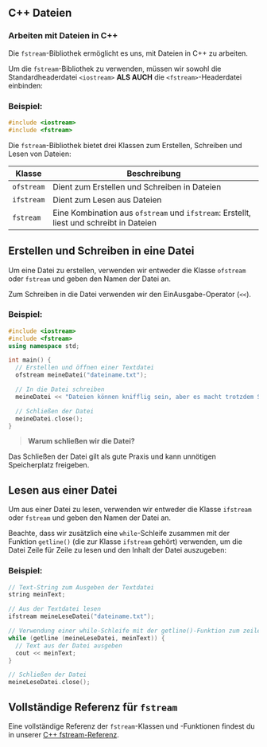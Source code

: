 ## C++ Dateien

### Arbeiten mit Dateien in C++

Die `fstream`-Bibliothek ermöglicht es uns, mit Dateien in C++ zu arbeiten.

Um die `fstream`-Bibliothek zu verwenden, müssen wir sowohl die Standardheaderdatei `<iostream>` **ALS AUCH** die `<fstream>`-Headerdatei einbinden:

### Beispiel:

```c++
#include <iostream>
#include <fstream> 
```

Die `fstream`-Bibliothek bietet drei Klassen zum Erstellen, Schreiben und Lesen von Dateien:

| **Klasse** | **Beschreibung** |
|---|---|
| `ofstream` | Dient zum Erstellen und Schreiben in Dateien |
| `ifstream` | Dient zum Lesen aus Dateien | 
| `fstream` | Eine Kombination aus `ofstream` und `ifstream`: Erstellt, liest und schreibt in Dateien |

## Erstellen und Schreiben in eine Datei

Um eine Datei zu erstellen, verwenden wir entweder die Klasse `ofstream` oder `fstream` und geben den Namen der Datei an.

Zum Schreiben in die Datei verwenden wir den EinAusgabe-Operator (`<<`).

### Beispiel:

```c++
#include <iostream>
#include <fstream>
using namespace std;

int main() {
  // Erstellen und öffnen einer Textdatei
  ofstream meineDatei("dateiname.txt");

  // In die Datei schreiben
  meineDatei << "Dateien können knifflig sein, aber es macht trotzdem Spaß!";

  // Schließen der Datei
  meineDatei.close();
}
```

> **Warum schließen wir die Datei?**

Das Schließen der Datei gilt als gute Praxis und kann unnötigen Speicherplatz freigeben.

## Lesen aus einer Datei

Um aus einer Datei zu lesen, verwenden wir entweder die Klasse `ifstream` oder `fstream` und geben den Namen der Datei an.

Beachte, dass wir zusätzlich eine `while`-Schleife zusammen mit der Funktion `getline()` (die zur Klasse `ifstream` gehört) verwenden, um die Datei Zeile für Zeile zu lesen und den Inhalt der Datei auszugeben:

### Beispiel:

```c++
// Text-String zum Ausgeben der Textdatei
string meinText;

// Aus der Textdatei lesen
ifstream meineLeseDatei("dateiname.txt");

// Verwendung einer while-Schleife mit der getline()-Funktion zum zeilenweisen Lesen der Datei
while (getline (meineLeseDatei, meinText)) {
  // Text aus der Datei ausgeben
  cout << meinText;
}

// Schließen der Datei
meineLeseDatei.close(); 
```

## Vollständige Referenz für `fstream`

Eine vollständige Referenz der `fstream`-Klassen und -Funktionen findest du in unserer [C++ fstream-Referenz](../reference/fstream.md).
